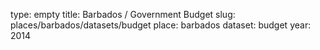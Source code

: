 type: empty
title: Barbados / Government Budget
slug: places/barbados/datasets/budget
place: barbados
dataset: budget
year: 2014
